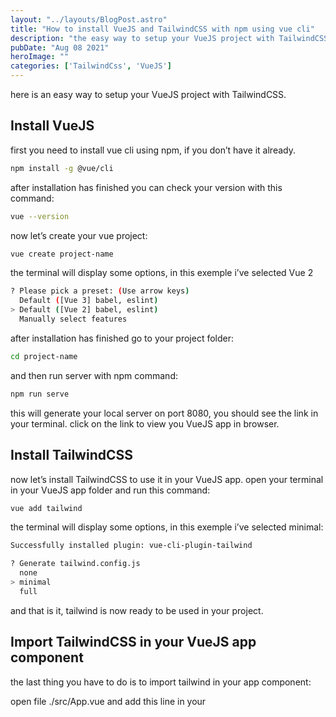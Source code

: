 ```yaml
---
layout: "../layouts/BlogPost.astro"
title: "How to install VueJS and TailwindCSS with npm using vue cli"
description: "the easy way to setup your VueJS project with TailwindCSS."
pubDate: "Aug 08 2021"
heroImage: ""
categories: ['TailwindCss', 'VueJS']
---
```


here is an easy way to setup your VueJS project with TailwindCSS.

## Install VueJS

first you need to install vue cli using npm, if you don’t have it already.

```bash
npm install -g @vue/cli
```

after installation has finished you can check your version with this command:

```bash
vue --version
```

now let’s create your vue project:

```bash
vue create project-name
```

the terminal will display some options, in this exemple i’ve selected Vue 2

```bash
? Please pick a preset: (Use arrow keys)
  Default ([Vue 3] babel, eslint)
> Default ([Vue 2] babel, eslint)
  Manually select features
```

after installation has finished go to your project folder:

```bash
cd project-name
```

and then run server with npm command:

```bash
npm run serve
```

this will generate your local server on port 8080, you should see the link in your terminal. click on the link to view you VueJS app in browser.

## Install TailwindCSS

now let’s install TailwindCSS to use it in your VueJS app. open your terminal in your VueJS app folder and run this command:

```bash
vue add tailwind
```

the terminal will display some options, in this exemple i’ve selected minimal:

```bash
Successfully installed plugin: vue-cli-plugin-tailwind

? Generate tailwind.config.js 
  none
> minimal
  full
```

and that is it, tailwind is now ready to be used in your project.

## Import TailwindCSS in your VueJS app component

the last thing you have to do is to import tailwind in your app component:

open file ./src/App.vue and add this line in your <script>, your file should be look like this:

```javascript
<script>
import HelloWorld from './components/HelloWorld.vue'
import './assets/tailwind.css'; //import tailwind css

export default {
  name: 'App',
  components: {
    HelloWorld
  }
}
</script>
```

let’s test it out by adding a html tag in our **./scr/App.vue** file:

```html
<template>
  <div id="app">
    <img alt="Vue logo" src="./assets/logo.png">
    <HelloWorld msg="Welcome to Your Vue.js App"/>
    <div class="bg-blue-500 text-white">
      test example tailwind
    </div>
  </div>
</template>
```

now run server again with npm run serve and you should see something like this:

![This is a placeholder image description](/vue_tailwind_cli.png)

and that’s it, now go have fun creating you VueJS and TailwindCSS app 😀




